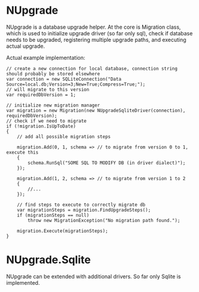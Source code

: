 NUpgrade
========

NUpgrade is a database upgrade helper. At the core is Migration class, which
is used to initialize upgrade driver (so far only sql), check if database needs to be upgraded,
registering multiple upgrade paths, and executing actual upgrade.

Actual example implementation:

	// create a new connection for local database, connection string should probably be stored elsewhere
	var connection = new SQLiteConnection("Data Source=local.db;Version=3;New=True;Compress=True;");
	// will migrate to this version
	var requiredDbVersion = 1;

	// initialize new migration manager
	var migration = new Migration(new NUpgradeSqliteDriver(connection), requiredDbVersion);
	// check if we need to migrate
	if (!migration.IsUpToDate)
	{
		// add all possible migration steps

		migration.Add(0, 1, schema => // to migrate from version 0 to 1, execute this
		{
			schema.RunSql("SOME SQL TO MODIFY DB (in driver dialect)");
		});

		migration.Add(1, 2, schema => // to migrate from version 1 to 2
		{
			//...
		});

		// find steps to execute to correctly migrate db
		var migrationSteps = migration.FindUpgradeSteps();
		if (migrationSteps == null)
			throw new MigrationException("No migration path found.");

		migration.Execute(migrationSteps);
	}

NUpgrade.Sqlite
===============

NUpgrade can be extended with additional drivers. So far only Sqlite is implemented.